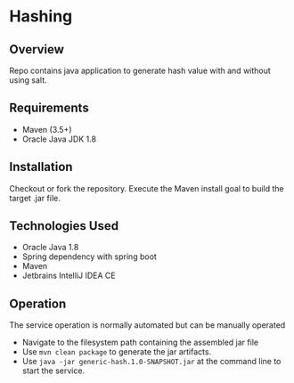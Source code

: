 # Hashing

## Overview

Repo contains java application to generate hash value with and without using salt.

## Requirements

  * Maven (3.5+)
  * Oracle Java JDK 1.8
  
## Installation

Checkout or fork the repository. Execute the Maven install goal to build the target .jar file.

## Technologies Used

  * Oracle Java 1.8
  * Spring dependency with spring boot
  * Maven
  * Jetbrains IntelliJ IDEA CE
  
## Operation

The service operation is normally automated but can be manually operated

  * Navigate to the filesystem path containing the assembled jar file
  * Use `mvn clean package` to generate the jar artifacts.
  * Use `java -jar generic-hash.1.0-SNAPSHOT.jar` at the command line to start the service.
   
